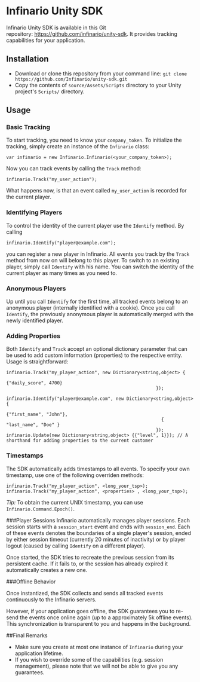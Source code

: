 # Infinario Unity SDK

Infinario Unity SDK is available in this Git repository: <a href="https://github.com/infinario/unity-sdk">https://github.com/infinario/unity-sdk</a>. It provides tracking capabilities for your application.

## Installation

* Download or clone this repository from your command line: ```git clone https://github.com/Infinario/unity-sdk.git```
* Copy the contents of ```source/Assets/Scripts``` directory to your Unity project's ```Scripts/``` directory.

## Usage

### Basic Tracking

To start tracking, you need to know your ```company_token```. To initialize the tracking, simply create an instance of the ```Infinario``` class:

```
var infinario = new Infinario.Infinario(<your_company_token>);
```

Now you can track events by calling the ```Track``` method:
```
infinario.Track("my_user_action");
```
What happens now, is that an event called ```my_user_action``` is recorded for the current player.

### Identifying Players
To control the identity of the current player use the ```Identify``` method. By calling
```
infinario.Identify("player@example.com");
```

you can register a new player in Infinario. All events you track by the ```Track``` method from now on will belong to this player. To switch to an existing player, simply call ```Identify``` with his name. You can switch the identity of the current player as many times as you need to.

### Anonymous Players
Up until you call ```Identify``` for the first time, all tracked events belong to an anonymous player (internally identified with a cookie). Once you call ```Identify```, the previously anonymous player is automatically merged with the newly identified player.

### Adding Properties
Both ```Identify``` and ```Track``` accept an optional dictionary parameter that can be used to add custom information (properties) to the respective entity. Usage is straightforward:
```
infinario.Track("my_player_action", new Dictionary<string,object> {
                                                          {"daily_score", 4700}
                                                        });                                       

infinario.Identify("player@example.com", new Dictionary<string,object> {
                                                          {"first_name", "John"},
                                                          { "last_name", "Doe" }
                                                        }); 
infinario.Update(new Dictionary<string,object> {{"level", 1}}); // A shorthand for adding properties to the current customer
```
### Timestamps
The SDK automatically adds timestamps to all events. To specify your own timestamp, use one of the following overriden methods:
```
infinario.Track("my_player_action", <long_your_tsp>);
infinario.Track("my_player_action", <properties> , <long_your_tsp>);	
```
*Tip:* To obtain the current UNIX timestamp, you can use  ```Infinario.Command.Epoch()```.

###Player Sessions
Infinario automatically manages player sessions. Each session starts with a ```session_start``` event and ends with ```session_end```. Each of these events denotes the boundaries of a single player's session, ended by either session timeout (currently 20 minutes of inactivity) or by player logout (caused by calling ```Identify``` on a different player).

Once started, the SDK tries to recreate the previous session from its persistent cache. If it fails to, or the session has already expired it automatically creates a new one.

###Offline Behavior

Once instantized, the SDK collects and sends all tracked events continuously to the Infinario servers. 

However, if your application goes offline, the SDK guarantees you to re-send the events once online again (up to a approximately 5k offline events). This synchronization is transparent to you and happens in the background.

##Final Remarks
- Make sure you create at most one instance of ```Infinario``` during your application lifetime.
- If you wish to override some of the capabilities (e.g. session management), please note that we will not be able to give you any guarantees.
